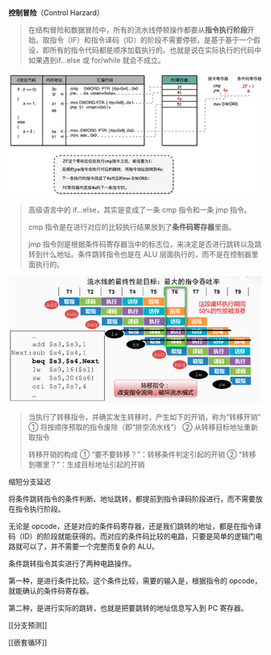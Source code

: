 **控制冒险**（Control Harzard）

> 在结构冒险和数据冒险中，所有的流水线停顿操作都要从**指令执行阶段**开始。取指令（IF）和指令译码（ID）的阶段不需要停顿，是基于基于一个假设，即所有的指令代码都是顺序加载执行的。也就是说在实际执行的代码中如果遇到if…else 或 for/while 就会不成立。

![image-20201013065832441](assets/image-20201013065832441.png)

> 高级语言中的 if…else，其实是变成了一条 cmp 指令和一条 jmp 指令。
>
> cmp 指令是在进行对应的比较执行结果放到了**条件码寄存器**里面。
>
> jmp 指令则是根据条件码寄存器当中的标志位，来决定是否进行跳转以及跳转到什么地址。条件跳转指令也是在 ALU 层面执行的，而不是在控制器里面执行的。

![image-20201109175841150](assets/image-20201109175841150.png)

>当执行了转移指令，并确实发生转移时，产生如下的开销，称为“转移开销”
>① 将按顺序预取的指令废除（即“排空流水线”）
>② 从转移目标地址重新取指令
>
>
>
>转移开销的构成
>① “要不要转移？”：转移条件判定引起的开销
>② “转移到哪里？”：生成目标地址引起的开销

缩短分支延迟

将条件跳转指令的条件判断、地址跳转，都提前到指令译码阶段进行，而不需要放在指令执行阶段。

无论是 opcode，还是对应的条件码寄存器，还是我们跳转的地址，都是在指令译码（ID）的阶段就能获得的。而对应的条件码比较的电路，只要是简单的逻辑门电路就可以了，并不需要一个完整而复杂的 ALU。



条件跳转指令其实进行了两种电路操作。

第一种，是进行条件比较。这个条件比较，需要的输入是，根据指令的 opcode，就能确认的条件码寄存器。

第二种，是进行实际的跳转，也就是把要跳转的地址信息写入到 PC 寄存器。


[[分支预测]]

[[嵌套循环]]
